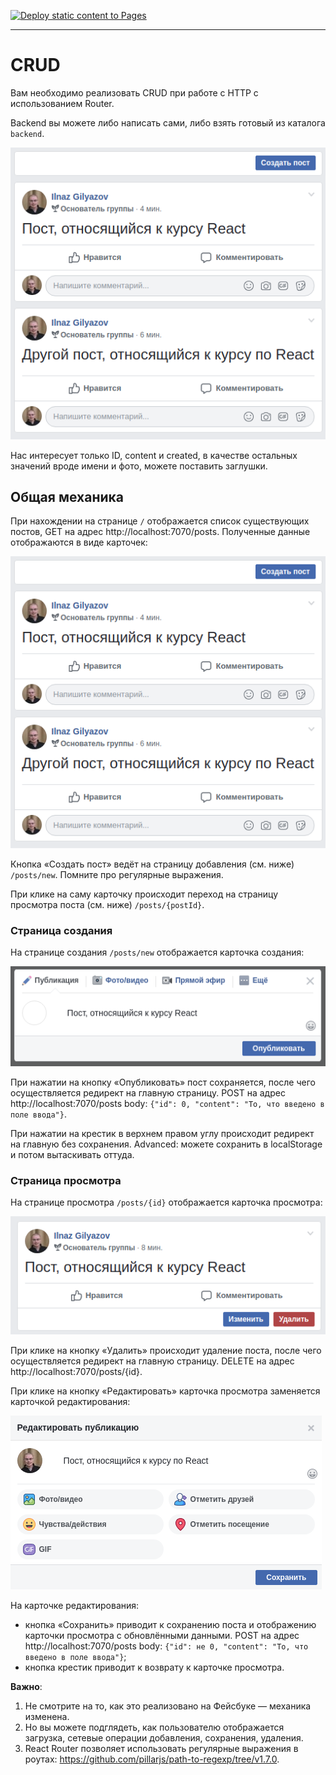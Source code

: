 [![Deploy static content to Pages](https://github.com/Turovae/ra16-router-crud-client-client/actions/workflows/jekyll-gh-pages.yml/badge.svg)](https://github.com/Turovae/ra16-router-crud-client/actions/workflows/jekyll-gh-pages.yml)

---

CRUD
===

Вам необходимо реализовать CRUD при работе с HTTP с использованием Router.

Backend вы можете либо написать сами, либо взять готовый из каталога `backend`.

![CRUD](./assets/main.png)

Нас интересует только ID, content и created, в качестве остальных значений вроде имени и фото, можете поставить заглушки.

## Общая механика

При нахождении на странице `/` отображается список существующих постов, GET на адрес http://localhost:7070/posts. Полученные данные отображаются в виде карточек:

![List](./assets/main.png)

Кнопка «Создать пост» ведёт на страницу добавления (см. ниже) `/posts/new`. Помните про регулярные выражения.

При клике на саму карточку происходит переход на страницу просмотра поста (см. ниже) `/posts/{postId}`.

### Страница создания

На странице создания `/posts/new` отображается карточка создания:

![New](./assets/new.png)

При нажатии на кнопку «Опубликовать» пост сохраняется, после чего осуществляется редирект на главную страницу. POST на адрес http://localhost:7070/posts body: `{"id": 0, "content": "То, что введено в поле ввода"}`.

При нажатии на крестик в верхнем правом углу происходит редирект на главную без сохранения. Advanced: можете сохранить в localStorage и потом вытаскивать оттуда.

### Страница просмотра

На странице просмотра `/posts/{id}` отображается карточка просмотра:

![View](./assets/view.png)

При клике на кнопку «Удалить» происходит удаление поста, после чего осуществляется редирект на главную страницу. DELETE на адрес http://localhost:7070/posts/{id}.

При клике на кнопку «Редактировать» карточка просмотра заменяется карточкой редактирования:

![Edit](./assets/edit.png)

На карточке редактирования:
* кнопка «Сохранить» приводит к сохранению поста и  отображению карточки просмотра с обновлёнными данными. POST на адрес http://localhost:7070/posts body: `{"id": не 0, "content": "То, что введено в поле ввода"}`;
* кнопка крестик приводит к возврату к карточке просмотра.

**Важно**:

1. Не смотрите на то, как это реализовано на Фейсбуке — механика изменена.
1. Но вы можете подглядеть, как пользователю отображается загрузка, сетевые операции добавления, сохранения, удаления.
1. React Router позволяет использовать регулярные выражения в роутах: https://github.com/pillarjs/path-to-regexp/tree/v1.7.0.
